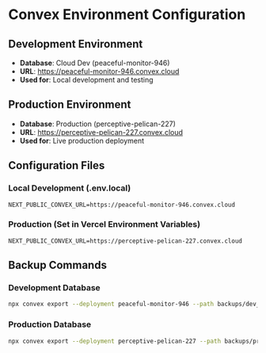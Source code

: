 # Convex Environment Configuration

## Development Environment
- **Database**: Cloud Dev (peaceful-monitor-946)
- **URL**: https://peaceful-monitor-946.convex.cloud
- **Used for**: Local development and testing

## Production Environment
- **Database**: Production (perceptive-pelican-227)
- **URL**: https://perceptive-pelican-227.convex.cloud
- **Used for**: Live production deployment

## Configuration Files

### Local Development (.env.local)
```
NEXT_PUBLIC_CONVEX_URL=https://peaceful-monitor-946.convex.cloud
```

### Production (Set in Vercel Environment Variables)
```
NEXT_PUBLIC_CONVEX_URL=https://perceptive-pelican-227.convex.cloud
```

## Backup Commands

### Development Database
```bash
npx convex export --deployment peaceful-monitor-946 --path backups/dev_backup_$(date +%Y%m%d_%H%M%S).zip
```

### Production Database
```bash
npx convex export --deployment perceptive-pelican-227 --path backups/prod_backup_$(date +%Y%m%d_%H%M%S).zip
```